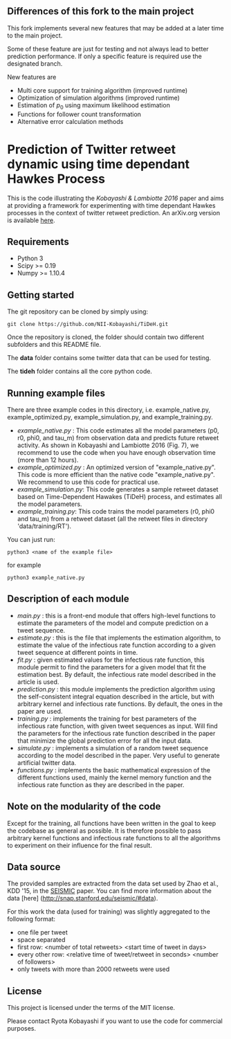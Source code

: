## Differences of this fork to the main project

This fork implements several new features that may be added at a later time to the main project.

Some of these feature are just for testing and not always lead to better prediction performance.
If only a specific feature is required use the designated branch.

New features are
- Multi core support for training algorithm (improved runtime)
- Optimization of simulation algorithms (improved runtime)
- Estimation of $p_{0}$ using maximum likelihood estimation
- Functions for follower count transformation
- Alternative error calculation methods


# Prediction of Twitter retweet dynamic using time dependant Hawkes Process

This is the code illustrating the *Kobayashi & Lambiotte 2016* paper and aims at
providing a framework for experimenting with time dependant Hawkes processes in
the context of twitter retweet prediction. An arXiv.org version is available 
[here](https://arxiv.org/abs/1603.09449).

## Requirements

 - Python 3
 - Scipy >= 0.19
 - Numpy >= 1.10.4

## Getting started

The git repository can be cloned by simply using:

    git clone https://github.com/NII-Kobayashi/TiDeH.git

Once the repository is cloned, the folder should contain two different
subfolders and this README file.

The **data** folder contains some twitter data that can be used for testing.

The **tideh** folder contains all the core python code.

## Running example files

There are three example codes in this directory, i.e. example_native.py, example_optimized.py, example_simulation.py, 
and example_training.py.

- *example_native.py* : This code estimates all the model parameters (p0, r0, phi0, and tau_m) from observation data 
and predicts future retweet activity. As shown in Kobayashi and Lambiotte 2016 (Fig. 7), we recommend to use the code 
when you have enough observation time (more than 12 hours).
- *example_optimized.py* : An optimized version of "example_native.py". This code is more efficient than the native code
"example_native.py". We recommend to use this code for practical use.
- *example_simulation.py*:  This code generates a sample retweet dataset based on Time-Dependent Hawakes (TiDeH) 
process, and estimates all the model parameters.
- *example_training.py*: This code trains the model parameters (r0, phi0 and tau_m) from a retweet dataset (all the 
retweet files in directory 'data/training/RT').

You can just run:

    python3 <name of the example file>
    
for example
    
    python3 example_native.py

## Description of each module

 - *main.py* : this is a front-end module that offers high-level functions to
   estimate the parameters of the model and compute prediction on a tweet
   sequence.
 - *estimate.py* : this is the file that implements the estimation algorithm, to
   estimate the value of the infectious rate function according to a given tweet
   sequence at different points in time.
 - *fit.py* : given estimated values for the infectious rate function, this
   module permit to find the parameters for a given model that fit the
   estimation best. By default, the infectious rate model described in the
   article is used.
 - *prediction.py* : this module implements the prediction algorithm using the
   self-consistent integral equation described in the article, but with
   arbitrary kernel and infectious rate functions. By default, the ones in the
   paper are used.
 - *training.py* : implements the training for best parameters of the infectious
   rate function, with given tweet sequences as input. Will find the parameters
   for the infectious rate function described in the paper that minimize the
   global prediction error for all the input data.
 - *simulate.py* : implements a simulation of a random tweet sequence according
   to the model described in the paper. Very useful to generate artificial
   twitter data.
 - *functions.py* : implements the basic mathematical expression of the
   different functions used, mainly the kernel memory function and the
   infectious rate function as they are described in the paper.

## Note on the modularity of the code

Except for the training, all functions have been written in the goal to keep the
codebase as general as possible. It is therefore possible to pass arbitrary
kernel functions and infectious rate functions to all the algorithms to
experiment on their influence for the final result.

## Data source

The provided samples are extracted from the data set used by Zhao et al., 
KDD '15, in the [SEISMIC](http://snap.stanford.edu/seismic/seismic.pdf) paper. 
You can find more information about the data [here] 
(http://snap.stanford.edu/seismic/#data).

For this work the data (used for training) was slightly aggregated to the 
following format:
- one file per tweet
- space separated
- first row: \<number of total retweets\> \<start time of tweet in days\>
- every other row: \<relative time of tweet/retweet in seconds\> \<number of followers\>
- only tweets with more than 2000 retweets were used

## License

This project is licensed under the terms of the MIT license.

Please contact Ryota Kobayashi if you want to use the code for commercial purposes.
